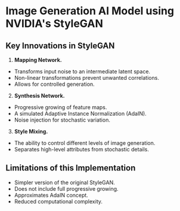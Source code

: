 # Image Generation AI Model using NVIDIA's StyleGAN

## Key Innovations in StyleGAN

1. **Mapping Network.**

 - Transforms input noise to an intermediate latent space.
 - Non-linear transformations prevent unwanted correlations.
 - Allows for controlled generation.

2. **Synthesis Network.**

 - Progressive growing of feature maps.
 - A simulated Adaptive Instance Normalization (AdaIN).
 - Noise injection for stochastic variation.

3. **Style Mixing.**

 - The ability to control different levels of image generation.
 - Separates high-level attributes from stochastic details.

## Limitations of this Implementation

 - Simpler version of the original StyleGAN.
 - Does not include full progressive growing.
 - Approximates AdaIN concept.
 - Reduced computational complexity.
